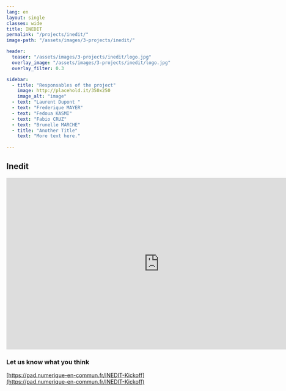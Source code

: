 ```yaml
---
lang: en
layout: single
classes: wide
title: INEDIT
permalink: "/projects/inedit/"
image-path: "/assets/images/3-projects/inedit/"

header:
  teaser: "/assets/images/3-projects/inedit/logo.jpg"
  overlay_image: "/assets/images/3-projects/inedit/logo.jpg"
  overlay_filter: 0.3

sidebar:
  - title: "Responsables of the project"
    image: http://placehold.it/350x250
    image_alt: "image"
  - text: "Laurent Dupont "  
  - text: "Frederique MAYER"
  - text: "Fedoua KASMI"
  - text: "Fabio CRUZ"
  - text: "Brunelle MARCHE"
  - title: "Another Title"
    text: "More text here."
    
--- 
```


## Inedit


<iframe width="800" height="450" src="https://www.powtoon.com/embed/bXG1pPtGZdn/" frameborder="0"></iframe>




### Let us know what you think

[https://pad.numerique-en-commun.fr/INEDIT-Kickoff](https://pad.numerique-en-commun.fr/INEDIT-Kickoff)



